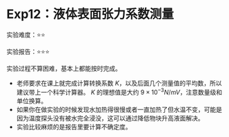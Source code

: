 # Exp12：液体表面张力系数测量

实验难度：⭐⭐

实验报告：⭐⭐⭐

实验过程不算困难，基本上都能按时完成。

- 老师要求在课上就完成计算转换系数 $K$，以及后面几个测量值的平均数，所以建议带上一个科学计算器。
  $K$ 的理想值是大约 $9\times 10^{-3} N/mV$，注意数量级和单位换算。
- 如果你在做实验的时候发现水加热得很慢或者一直加热了但水温不变，可能是因为温度探头没有被水完全浸没，这可以通过降低物块升高液面解决。
- 实验比较麻烦的是报告里要计算不确定度。
